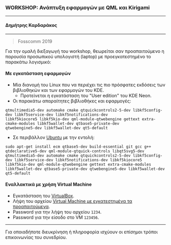 ### **WORKSHOP: Ανάπτυξη εφαρμογών με QML και Kirigami**
---
#### **Δημήτρης Καρδαράκος**
--- 
>Fosscomm 2019

Για την ομαλή διεξαγωγή του workshop, θεωρείται σαν προαπαιτούμενο η παρουσία προσωπικού υπολογιστή (laptop) με προεγκατεστημένο το παρακάτω λογισμικό:

#### Με εγκατάσταση εφαρμογών

* Μία διανομή του Linux που να περιέχει τις πιο πρόσφατες εκδόσεις των βιβλιοθηκών και των εφαρμογών του KDE. 
  * Προτείνεται η εγκατάσταση του "User edition" του KDE Neon.
* Οι παρακάτω απαραίτητες βιβλιοθήκες και εφαρμογές:
```ecm qtbase5-dev build-essential git gcc g++ qtdeclarative5-dev qml-module-qtquick-controls libqt5svg5-dev
qtmultimedia5-dev automake cmake qtquickcontrols2-5-dev libkf5config-dev libkf5service-dev libkf5notifications-dev
libkf5kiocore5 libkf5kio-dev qml-module-qtwebengine gettext extra-cmake-modules libkf5wallet-dev qtbase5-private-dev
qtwebengine5-dev libkf5wallet-dev qt5-default
```
  * Σε περιβάλλον [Ubuntu](www.ubuntu.com) με την εντολή:
```
sudo apt-get install ecm qtbase5-dev build-essential git gcc g++ qtdeclarative5-dev qml-module-qtquick-controls libqt5svg5-dev qtmultimedia5-dev automake cmake qtquickcontrols2-5-dev libkf5config-dev libkf5service-dev libkf5notifications-dev libkf5kiocore5 libkf5kio-dev qml-module-qtwebengine gettext extra-cmake-modules libkf5wallet-dev qtbase5-private-dev qtwebengine5-dev libkf5wallet-dev qt5-default
```

#### Εναλλακτικά με χρήση Virtual Machine

* Εγκατάσταση του [VirtualBox](https://www.virtualbox.org/).
* Λήψη του αρχείου [Virtual Machine με εγκατεστημένα τα προαπαιτούμενα](https://nc.dib.uth.gr/index.php/s/xGLqyLBeKTzPEBB).
* Password για την λήψη του αρχείου `1234`.
* Password για την είσοδο στο VM `123456`.

---

Για οποιαδήποτε διευκρίνηση ή πληροφορία ισχύουν οι επίσημοι τρόποι επικοινωνίας του συνεδρίου.
